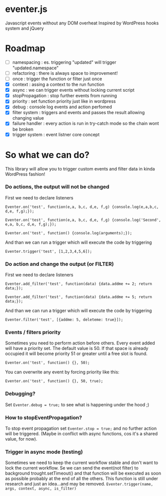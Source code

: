 # eventer.js
Javascript events without any DOM overheat
Inspired by WordPress hooks system and jQuery

# Roadmap
- [ ] namespacing : es. triggering "updated" will trigger "updated.namespace"
- [ ] refactoring : there is always space to improvement!
- [ ] once : trigger the function or filter just once
- [x] context : assing a context to the run function
- [x] async : we can trigger events without locking current script
- [x] stopPropagation : stop further events from running
- [x] priority : set function priority just like in wordpress
- [x] debug : console log events and action perfomed
- [x] filter system : triggers and events and passes the result allowing changing value
- [x] failure handler : every action is run in try-catch mode so the chain wont be broken
- [x] trigger system : event listner core concept

# So what we can do?
This library will allow you to trigger custom events and filter data in kinda WordPress fashion!

### Do actions, the output will not be changed
First we need to declare listeners

`Eventer.on('test', function(e,a, b,c, d,e, f,g) {console.log(e,a,b,c, d,e, f,g);});`

`Eventer.on('test', function(e,a, b,c, d,e, f,g) {console.log('Second', e,a, b,c, d,e, f,g);});`

`Eventer.on('test', function() {console.log(arguments);});`

And than we can run a trigger which will execute the code by triggering

`Eventer.trigger('test', [1,2,3,4,5,6]);`


 
### Do action and change the output (or FILTER)
First we need to declare listeners

`Eventer.add_filter('test', function(data) {data.addme += 2; return data;});`

`Eventer.add_filter('test', function(data) {data.addme += 5; return data;});`

And than we can run a trigger which will execute the code by triggering

`Eventer.filter('test', [{addme: 5, deleteme: true}]);`

### Events / filters priority
Sometimes you need to perform action before others.
Every event added will have a priority set. The default value is 50.
If that space is already occupied it will become priority 51 or greater until a free slot is found.

`Eventer.on('test', function() {}, 50);`

You can overwrite any event by forcing priority like this:

`Eventer.on('test', function() {}, 50, true);`


### Debugging?
Set `Eventer.debug = true;` to see what is happening under the hood ;)

### How to stopEventPropagation?
To stop event propagation set `Eventer.stop = true;` and no further action will be triggered.
(Maybe in conflict with async functions, cos it's a shared value, for now).

### Trigger in async mode (testing)
Sometimes we need to keep the current workflow stable and don't want to lock the current workflow.
Se we can send the event(not filter) to background trought.setTimeout() and that function will be executed as soon as possible probably at the end of all the others. This function is still under research and just an idea...and may be removed.
`Eventer.trigger(name, args, context, async, is_filter)`
